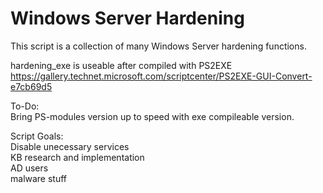 # Windows Server Hardening
This script is a collection of many Windows Server hardening functions.  

hardening_exe is useable after compiled with PS2EXE  
https://gallery.technet.microsoft.com/scriptcenter/PS2EXE-GUI-Convert-e7cb69d5  

To-Do:  
Bring PS-modules version up to speed with exe compileable version.  

Script Goals:  
Disable unecessary services  
KB research and implementation  
AD users  
malware stuff
